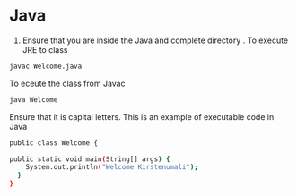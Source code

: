 # Java


1. Ensure that you are inside the Java and complete directory .
To execute JRE to class
``` bash
javac Welcome.java
```

To eceute the class from Javac
``` bash
java Welcome
```

Ensure that it is capital letters.
This is an example of executable code in Java
``` bash
public class Welcome {

public static void main(String[] args) {
    System.out.println("Welcome Kirstenumali");
  }
}
```

